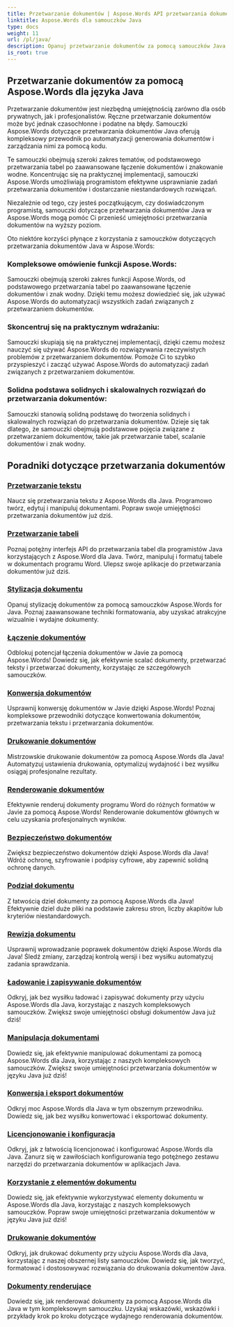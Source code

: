 ```yaml
---
title: Przetwarzanie dokumentów | Aspose.Words API przetwarzania dokumentów Java
linktitle: Aspose.Words dla samouczków Java
type: docs
weight: 11
url: /pl/java/
description: Opanuj przetwarzanie dokumentów za pomocą samouczków Java Aspose.Words. Dowiedz się, jak edytować tekst, przetwarzać tabele, łączyć i nie tylko. Efektywnie automatyzuj zadania związane z dokumentami.
is_root: true
---
```

## Przetwarzanie dokumentów za pomocą Aspose.Words dla języka Java
Przetwarzanie dokumentów jest niezbędną umiejętnością zarówno dla osób prywatnych, jak i profesjonalistów. Ręczne przetwarzanie dokumentów może być jednak czasochłonne i podatne na błędy. Samouczki Aspose.Words dotyczące przetwarzania dokumentów Java oferują kompleksowy przewodnik po automatyzacji generowania dokumentów i zarządzania nimi za pomocą kodu.

Te samouczki obejmują szeroki zakres tematów, od podstawowego przetwarzania tabel po zaawansowane łączenie dokumentów i znakowanie wodne. Koncentrując się na praktycznej implementacji, samouczki Aspose.Words umożliwiają programistom efektywne usprawnianie zadań przetwarzania dokumentów i dostarczanie niestandardowych rozwiązań.

Niezależnie od tego, czy jesteś początkującym, czy doświadczonym programistą, samouczki dotyczące przetwarzania dokumentów Java w Aspose.Words mogą pomóc Ci przenieść umiejętności przetwarzania dokumentów na wyższy poziom.

Oto niektóre korzyści płynące z korzystania z samouczków dotyczących przetwarzania dokumentów Java w Aspose.Words:

### Kompleksowe omówienie funkcji Aspose.Words: 
Samouczki obejmują szeroki zakres funkcji Aspose.Words, od podstawowego przetwarzania tabel po zaawansowane łączenie dokumentów i znak wodny. Dzięki temu możesz dowiedzieć się, jak używać Aspose.Words do automatyzacji wszystkich zadań związanych z przetwarzaniem dokumentów.
### Skoncentruj się na praktycznym wdrażaniu: 
Samouczki skupiają się na praktycznej implementacji, dzięki czemu możesz nauczyć się używać Aspose.Words do rozwiązywania rzeczywistych problemów z przetwarzaniem dokumentów. Pomoże Ci to szybko przyspieszyć i zacząć używać Aspose.Words do automatyzacji zadań związanych z przetwarzaniem dokumentów.
### Solidna podstawa solidnych i skalowalnych rozwiązań do przetwarzania dokumentów:
Samouczki stanowią solidną podstawę do tworzenia solidnych i skalowalnych rozwiązań do przetwarzania dokumentów. Dzieje się tak dlatego, że samouczki obejmują podstawowe pojęcia związane z przetwarzaniem dokumentów, takie jak przetwarzanie tabel, scalanie dokumentów i znak wodny.
## Poradniki dotyczące przetwarzania dokumentów
### [Przetwarzanie tekstu](./word-processing/) 
Naucz się przetwarzania tekstu z Aspose.Words dla Java. Programowo twórz, edytuj i manipuluj dokumentami. Popraw swoje umiejętności przetwarzania dokumentów już dziś.
### [Przetwarzanie tabeli](./table-processing/)
Poznaj potężny interfejs API do przetwarzania tabel dla programistów Java korzystających z Aspose.Word dla Java. Twórz, manipuluj i formatuj tabele w dokumentach programu Word. Ulepsz swoje aplikacje do przetwarzania dokumentów już dziś.
### [Stylizacja dokumentu](./document-styling/)
Opanuj stylizację dokumentów za pomocą samouczków Aspose.Words for Java. Poznaj zaawansowane techniki formatowania, aby uzyskać atrakcyjne wizualnie i wydajne dokumenty. 
### [Łączenie dokumentów](./document-merging/)
Odblokuj potencjał łączenia dokumentów w Javie za pomocą Aspose.Words! Dowiedz się, jak efektywnie scalać dokumenty, przetwarzać teksty i przetwarzać dokumenty, korzystając ze szczegółowych samouczków. 
### [Konwersja dokumentów](./document-converting/)
Usprawnij konwersję dokumentów w Javie dzięki Aspose.Words! Poznaj kompleksowe przewodniki dotyczące konwertowania dokumentów, przetwarzania tekstu i przetwarzania dokumentów.
### [Drukowanie dokumentów](./document-printing/)
Mistrzowskie drukowanie dokumentów za pomocą Aspose.Words dla Java! Automatyzuj ustawienia drukowania, optymalizuj wydajność i bez wysiłku osiągaj profesjonalne rezultaty.
### [Renderowanie dokumentów](./document-rendering/)
Efektywnie renderuj dokumenty programu Word do różnych formatów w Javie za pomocą Aspose.Words! Renderowanie dokumentów głównych w celu uzyskania profesjonalnych wyników.
### [Bezpieczeństwo dokumentów](./document-security/)
Zwiększ bezpieczeństwo dokumentów dzięki Aspose.Words dla Java! Wdróż ochronę, szyfrowanie i podpisy cyfrowe, aby zapewnić solidną ochronę danych. 
### [Podział dokumentu](./document-splitting/)
Z łatwością dziel dokumenty za pomocą Aspose.Words dla Java! Efektywnie dziel duże pliki na podstawie zakresu stron, liczby akapitów lub kryteriów niestandardowych.
### [Rewizja dokumentu](./document-revision/)
Usprawnij wprowadzanie poprawek dokumentów dzięki Aspose.Words dla Java! Śledź zmiany, zarządzaj kontrolą wersji i bez wysiłku automatyzuj zadania sprawdzania. 
### [Ładowanie i zapisywanie dokumentów](./document-loading-and-saving/)
Odkryj, jak bez wysiłku ładować i zapisywać dokumenty przy użyciu Aspose.Words dla Java, korzystając z naszych kompleksowych samouczków. Zwiększ swoje umiejętności obsługi dokumentów Java już dziś!
### [Manipulacja dokumentami](./document-manipulation/)
Dowiedz się, jak efektywnie manipulować dokumentami za pomocą Aspose.Words dla Java, korzystając z naszych kompleksowych samouczków. Zwiększ swoje umiejętności przetwarzania dokumentów w języku Java już dziś!
### [Konwersja i eksport dokumentów](./document-conversion-and-export/)
Odkryj moc Aspose.Words dla Java w tym obszernym przewodniku. Dowiedz się, jak bez wysiłku konwertować i eksportować dokumenty.
### [Licencjonowanie i konfiguracja](./licensing-and-configuration/)
Odkryj, jak z łatwością licencjonować i konfigurować Aspose.Words dla Java. Zanurz się w zawiłościach konfigurowania tego potężnego zestawu narzędzi do przetwarzania dokumentów w aplikacjach Java.
### [Korzystanie z elementów dokumentu](./using-document-elements/)
Dowiedz się, jak efektywnie wykorzystywać elementy dokumentu w Aspose.Words dla Java, korzystając z naszych kompleksowych samouczków. Popraw swoje umiejętności przetwarzania dokumentów w języku Java już dziś!
### [Drukowanie dokumentów](./printing-documents/)
Odkryj, jak drukować dokumenty przy użyciu Aspose.Words dla Java, korzystając z naszej obszernej listy samouczków. Dowiedz się, jak tworzyć, formatować i dostosowywać rozwiązania do drukowania dokumentów Java.
### [Dokumenty renderujące](./rendering-documents/)
Dowiedz się, jak renderować dokumenty za pomocą Aspose.Words dla Java w tym kompleksowym samouczku. Uzyskaj wskazówki, wskazówki i przykłady krok po kroku dotyczące wydajnego renderowania dokumentów.